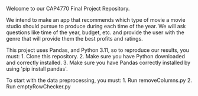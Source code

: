 Welcome to our CAP4770 Final Project Repository.

We intend to make an app that recommends which type of movie a movie studio should pursue to produce during each time of the year. We will ask questions like time of the year, budget, etc. and provide the user with the genre that will provide them the best profits and ratings.

This project uses Pandas, and Python 3.11, so to reproduce our results, you must:
    1. Clone this repository.
    2. Make sure you have Python downloaded and correctly installed.
    3. Make sure you have Pandas correctly installed by using 'pip install pandas'.

To start with the data preprocessing, you must:
    1. Run removeColumns.py
    2. Run emptyRowChecker.py